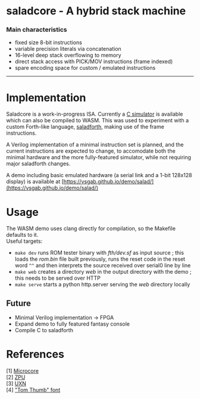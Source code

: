 # saladcore - A hybrid stack machine

### Main characteristics
- fixed size 8-bit instructions
- variable precision literals via concatenation
- 16-level deep stack overflowing to memory
- direct stack access with PICK/MOV instructions (frame indexed)
- spare encoding space for custom / emulated instructions

***

# Implementation
Saladcore is a work-in-progress ISA. Currently a [C simulator](./csim) is available which can also be compiled to WASM. This was used to experiment with a custom Forth-like language, [saladforth](./fth), making use of the frame instructions.

A Verilog implementation of a minimal instruction set is planned, and the current instructions are expected to change, to accomodate both the minimal hardware and the more fully-featured simulator, while not requiring major saladforth changes.

A demo including basic emulated hardware (a serial link and a 1-bit 128x128 display) is available at [https://vsgab.github.io/demo/salad/](https://vsgab.github.io/demo/salad/)

# Usage
The WASM demo uses clang directly for compilation, so the Makefile defaults to it. \
Useful targets:
- `make dev` runs ROM tester binary with *fth/dev.sf* as input source ; this loads the *rom.bin* file built previously, runs the reset code in the reset word `^^` and then interprets the source received over serial0 line by line
- `make web` creates a directory *web* in the output directory with the demo ; this needs to be served over HTTP
- `make serve` starts a python http.server serving the *web* directory locally

## Future
- Minimal Verilog implementation &rarr; FPGA
- Expand demo to fully featured fantasy console
- Compile C to saladforth

# References
[1] [Microcore](https://microcore.org/Introduction/index.html) \
[2] [ZPU](https://en.wikipedia.org/wiki/ZPU_(processor)) \
[3] [UXN](https://wiki.xxiivv.com/site/uxn.html) \
[4] ["Tom Thumb" font](https://robey.lag.net/2010/01/23/tiny-monospace-font.html)